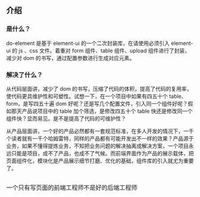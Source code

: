## 介绍

### 是什么？

do-element 是基于 element-ui 的一个二次封装库，在请使用必须引入 element-ui 的 js 、css 文件。着重对 form 组件、table 组件、upload 组件进行了封装，减少对 dom 的书写，通过配置参数进行生成对应元素。

### 解决了什么？

从代码层面讲，减少了 dom 的书写，压缩了代码的体积，提高了代码的复用率，使代码更具维护性和可塑性。试想一下，在一个项目中如果有四五十个 table、form，是写四五十遍 dom 好呢？还是写几个配置文件，引入同一个组件好呢？假如那天产品说项目中的 table 加个筛选，是修改四五十个 table 快还是修改同一个组件快？显而易见。是不是提高了代码的可维护性？

从产品层面讲，一个好的产品必然都有一套规范标准，在多人开发的情况下，一千个读者就有一千个哈姆雷特，同样的产品都有可能开发出不一样的效果？产品源于业务，如果不懂得提炼业务，不知把业务问题的解决抽离成解决方案，一个项目永远只能是项目，成不了产品，也成不了气候。而前端界面作为产品的展示载体，把页面组件化，模块化是产品展示细节打磨、优化的基础，组件库的引入就尤为重要了。

<p style="font-size:16px;margin-top:30px">一个只有写页面的前端工程师不是好的后端工程师 </p>
